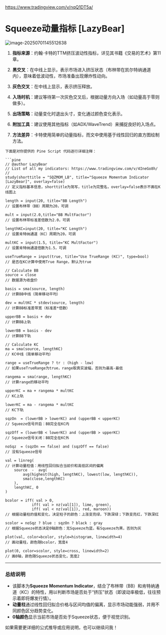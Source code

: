 https://www.tradingview.com/v/nqQ1DT5a/

# Squeeze动量指标 [LazyBear]

![image-20250701145512638](https://pkuxiaohou.oss-cn-beijing.aliyuncs.com/img/202507011455725.png)



1. **指标来源**：约翰·卡特的TTM挤压波动性指标，详见其书籍《交易的艺术》第11章。

2. **黑交叉**：在中线上显示，表示市场进入挤压状态（布林带在凯尔特纳通道内），意味着低波动性，市场准备出现爆炸性动向。

3. **灰色交叉**：在中线上显示，表示挤压释放。

4. **入场时机**：建议等待第一次灰色交叉后，根据动量方向入场（如动量高于零则做多）。

5. **出场策略**：动量变化时退出头寸，变化通过颜色变化表示。

6. **附加工具**：建议使用其他指标（如ADX/WaveTrend）来捕捉良好的入场点。

7. **方法差异**：卡特使用简单的动量指标，而文中使用基于线性回归的直方图绘制方法。




```angular2html
下面是对你提供的 Pine Script 代码逐行详细注释：

```pine
// @author LazyBear 
// List of all my indicators: https://www.tradingview.com/v/4IneGo8h/
//
study(shorttitle = "SQZMOM_LB", title="Squeeze Momentum Indicator [LazyBear]", overlay=false)
// 定义指标基本信息，shorttitle为简写，title为完整名，overlay=false表示不画在K线图上

length = input(20, title="BB Length")
// 设置布林带（BB）周期为20，可调

mult = input(2.0,title="BB MultFactor")
// 设置布林带标准差倍数为2.0，可调

lengthKC=input(20, title="KC Length")
// 设置肯特纳通道（KC）周期为20，可调

multKC = input(1.5, title="KC MultFactor")
// 设置肯特纳通道倍数为1.5，可调

useTrueRange = input(true, title="Use TrueRange (KC)", type=bool)
// 是否在KC计算中使用True Range，默认为true

// Calculate BB
source = close
// 数据源为收盘价

basis = sma(source, length)
// 计算BB中线（简单移动平均）

dev = multKC * stdev(source, length)
// 计算BB标准差带宽（标准差*倍数）

upperBB = basis + dev
// 计算BB上轨

lowerBB = basis - dev
// 计算BB下轨

// Calculate KC
ma = sma(source, lengthKC)
// KC中线（简单移动平均）

range = useTrueRange ? tr : (high - low)
// 如果useTrueRange为true，range取真实波幅，否则为最高-最低

rangema = sma(range, lengthKC)
// 计算range的移动平均

upperKC = ma + rangema * multKC
// KC上轨

lowerKC = ma - rangema * multKC
// KC下轨

sqzOn  = (lowerBB > lowerKC) and (upperBB < upperKC)
// Squeeze信号开启：BB完全在KC内

sqzOff = (lowerBB < lowerKC) and (upperBB > upperKC)
// Squeeze信号关闭：BB完全在KC外

noSqz  = (sqzOn == false) and (sqzOff == false)
// 没有Squeeze信号

val = linreg(
// 计算动量柱值：用线性回归拟合当前价和高低区间的偏离
    source  -  avg(
        avg(highest(high, lengthKC), lowest(low, lengthKC)),
        sma(close,lengthKC)
    ), 
    lengthKC, 0
)

bcolor = iff( val > 0, 
            iff( val > nz(val[1]), lime, green),
            iff( val < nz(val[1]), red, maroon))
// 根据动量柱的值和变化，决定柱子的颜色：上涨变亮绿，下跌深绿；下跌变亮红，下跌深红

scolor = noSqz ? blue : sqzOn ? black : gray 
// 根据Squeeze状态决定0轴颜色：无Squeeze为蓝，有Squeeze为黑，否则为灰

plot(val, color=bcolor, style=histogram, linewidth=4)
// 画动量柱，颜色随bcolor，宽度4

plot(0, color=scolor, style=cross, linewidth=2)
// 画0轴，颜色随Squeeze状态变化，宽度2
```

---

### 总结说明

- 该脚本为**Squeeze Momentum Indicator**，结合了布林带（BB）和肯特纳通道（KC）的特性，用以判断市场是否处于“挤压”状态（即波动率极低，往往预示着即将爆发行情）。
- **动量柱**通过线性回归拟合价格与区间均值的偏离，显示市场动能强弱，并用不同颜色区分趋势变化。
- **0轴颜色**显示当前市场是否处于Squeeze状态，便于视觉识别。

如果需要更详细的公式推导或应用说明，也可以继续问我！
```


